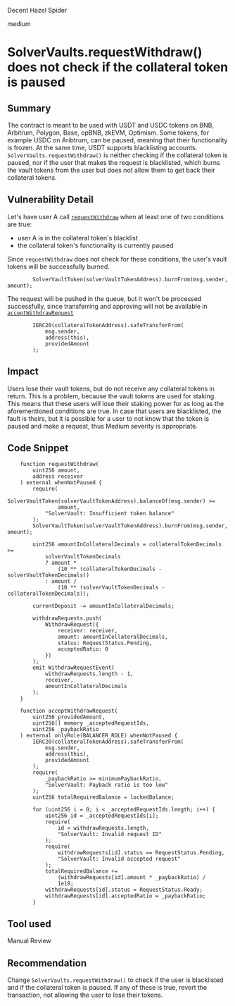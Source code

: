 Decent Hazel Spider

medium

# SolverVaults.requestWithdraw() does not check if the collateral token is paused

## Summary
The contract is meant to be used with USDT and USDC tokens on BNB, Arbitrum, Polygon, Base, opBNB, zkEVM, Optimism. Some tokens, for example USDC on Aribtrum, can be paused, meaning that their functionality is frozen. At the same time, USDT supports blacklisting accounts. `SolverVaults.requestWithdraw()` is neither checking if the collateral token is paused, nor if the user that makes the request is blacklisted, which burns the vault tokens from the user but does not allow them to get back their collateral tokens.

## Vulnerability Detail
Let's have user A call [`requestWithdraw`](https://github.com/SYMM-IO/solver-vaults/blob/4bdebbecb66e29ac18e5a5c9eda42e4cb44cdd65/contracts/SolverVaults.sol#L201-L234) when at least one of two conditions are true:
 - user A is in the collateral token's blacklist
 - the collateral token's functionality is currently paused
 
Since `requestWithdraw` does not check for these conditions, the user's vault tokens will be successfully burned. 

```solidity
        SolverVaultToken(solverVaultTokenAddress).burnFrom(msg.sender, amount);
```

The request will be pushed in the queue, but it won't be processed successfully, since transferring and approving will not be available in [`acceptWithdrawRequest`](https://github.com/SYMM-IO/solver-vaults/blob/4bdebbecb66e29ac18e5a5c9eda42e4cb44cdd65/contracts/SolverVaults.sol#L236-L280)

```solidity
        IERC20(collateralTokenAddress).safeTransferFrom(
            msg.sender,
            address(this),
            providedAmount
        );
```

## Impact
Users lose their vault tokens, but do not receive any collateral tokens in return. This is a problem, because the vault tokens are used for staking. This means that these users will lose their staking power for as long as the aforementioned conditions are true. In case that users are blacklisted, the fault is theirs, but it is possible for a user to not know that the token is paused and make a request, thus Medium severity is appropriate.

## Code Snippet
```solidity
    function requestWithdraw(
        uint256 amount,
        address receiver
    ) external whenNotPaused {
        require(
            SolverVaultToken(solverVaultTokenAddress).balanceOf(msg.sender) >=
                amount,
            "SolverVault: Insufficient token balance"
        );
        SolverVaultToken(solverVaultTokenAddress).burnFrom(msg.sender, amount);

        uint256 amountInCollateralDecimals = collateralTokenDecimals >=
            solverVaultTokenDecimals
            ? amount *
                (10 ** (collateralTokenDecimals - solverVaultTokenDecimals))
            : amount /
                (10 ** (solverVaultTokenDecimals - collateralTokenDecimals));

        currentDeposit -= amountInCollateralDecimals;

        withdrawRequests.push(
            WithdrawRequest({
                receiver: receiver,
                amount: amountInCollateralDecimals,
                status: RequestStatus.Pending,
                acceptedRatio: 0
            })
        );
        emit WithdrawRequestEvent(
            withdrawRequests.length - 1,
            receiver,
            amountInCollateralDecimals
        );
    }
```

```solidity
    function acceptWithdrawRequest(
        uint256 providedAmount,
        uint256[] memory _acceptedRequestIds,
        uint256 _paybackRatio
    ) external onlyRole(BALANCER_ROLE) whenNotPaused {
        IERC20(collateralTokenAddress).safeTransferFrom(
            msg.sender,
            address(this),
            providedAmount
        );
        require(
            _paybackRatio >= minimumPaybackRatio,
            "SolverVault: Payback ratio is too low"
        );
        uint256 totalRequiredBalance = lockedBalance;

        for (uint256 i = 0; i < _acceptedRequestIds.length; i++) {
            uint256 id = _acceptedRequestIds[i];
            require(
                id < withdrawRequests.length,
                "SolverVault: Invalid request ID"
            );
            require(
                withdrawRequests[id].status == RequestStatus.Pending,
                "SolverVault: Invalid accepted request"
            );
            totalRequiredBalance +=
                (withdrawRequests[id].amount * _paybackRatio) /
                1e18;
            withdrawRequests[id].status = RequestStatus.Ready;
            withdrawRequests[id].acceptedRatio = _paybackRatio;
        }
```
## Tool used

Manual Review

## Recommendation
Change `SolverVaults.requestWithdraw()` to check if the user is blacklisted and if the collateral token is paused. If any of these is true, revert the transaction, not allowing the user to lose their tokens.
